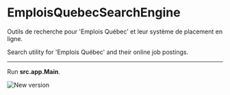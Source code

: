 # EmploisQuebecSearchEngine

Outils de recherche pour 'Emplois Québec' et leur système de placement en ligne.

Search utility for 'Emplois Québec' and their online job postings.

------


Run **src.app.Main**.


![New version](https://i.imgur.com/ulcJ357.png "New version")
